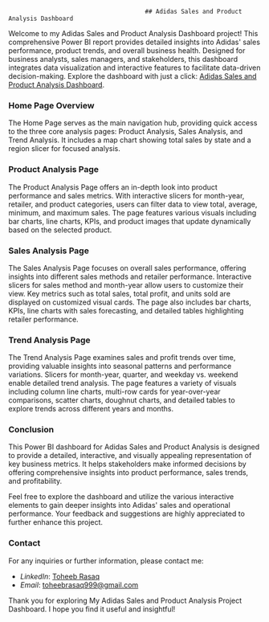                                           ## Adidas Sales and Product Analysis Dashboard



Welcome to my Adidas Sales and Product Analysis Dashboard project! This comprehensive Power BI report provides detailed insights into Adidas' sales performance, product trends, and overall business health. Designed for business analysts, sales managers, and stakeholders, this dashboard integrates data visualization and interactive features to facilitate data-driven decision-making. Explore the dashboard with just a click: [Adidas Sales and Product Analysis Dashboard](https://app.powerbi.com/view?r=eyJrIjoiNDhlYjc5NjYtODg5ZC00M2VjLWFmZDgtOTA3ZWE3ZDExNWFlIiwidCI6ImRmODY3OWNkLWE4MGUtNDVkOC05OWFjLWM4M2VkN2ZmOTVhMCJ9&pageName=ReportSectioncc81678aecd484ea528c).

### Home Page Overview


The Home Page serves as the main navigation hub, providing quick access to the three core analysis pages: Product Analysis, Sales Analysis, and Trend Analysis. It includes a map chart showing total sales by state and a region slicer for focused analysis.

### Product Analysis Page


The Product Analysis Page offers an in-depth look into product performance and sales metrics. With interactive slicers for month-year, retailer, and product categories, users can filter data to view total, average, minimum, and maximum sales. The page features various visuals including bar charts, line charts, KPIs, and product images that update dynamically based on the selected product.

### Sales Analysis Page


The Sales Analysis Page focuses on overall sales performance, offering insights into different sales methods and retailer performance. Interactive slicers for sales method and month-year allow users to customize their view. Key metrics such as total sales, total profit, and units sold are displayed on customized visual cards. The page also includes bar charts, KPIs, line charts with sales forecasting, and detailed tables highlighting retailer performance.

### Trend Analysis Page


The Trend Analysis Page examines sales and profit trends over time, providing valuable insights into seasonal patterns and performance variations. Slicers for month-year, quarter, and weekday vs. weekend enable detailed trend analysis. The page features a variety of visuals including column line charts, multi-row cards for year-over-year comparisons, scatter charts, doughnut charts, and detailed tables to explore trends across different years and months.

### Conclusion


This Power BI dashboard for Adidas Sales and Product Analysis is designed to provide a detailed, interactive, and visually appealing representation of key business metrics. It helps stakeholders make informed decisions by offering comprehensive insights into product performance, sales trends, and profitability.

Feel free to explore the dashboard and utilize the various interactive elements to gain deeper insights into Adidas' sales and operational performance. Your feedback and suggestions are highly appreciated to further enhance this project.

### Contact


For any inquiries or further information, please contact me:

- *LinkedIn*: [Toheeb Rasaq](https://www.linkedin.com/in/toheeb-rasaq-292aaa265/)
- *Email*: [toheebrasaq999@gmail.com](mailto:toheebrasaq999@gmail.com)


Thank you for exploring My Adidas Sales and Product Analysis Project Dashboard. I hope you find it useful and insightful!
